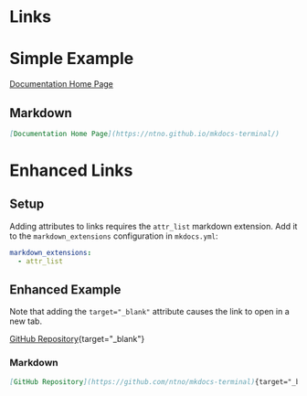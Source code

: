 # Links

# Simple Example

[Documentation Home Page](https://ntno.github.io/mkdocs-terminal/)

## Markdown
```markdown
[Documentation Home Page](https://ntno.github.io/mkdocs-terminal/)
```

# Enhanced Links
## Setup

Adding attributes to links requires the `attr_list` markdown extension.  Add it to the `markdown_extensions` configuration in `mkdocs.yml`:

```yaml
markdown_extensions:
  - attr_list
```

## Enhanced Example
Note that adding the `target="_blank"` attribute causes the link to open in a new tab.


[GitHub Repository](https://github.com/ntno/mkdocs-terminal){target="_blank"}


### Markdown
```markdown
[GitHub Repository](https://github.com/ntno/mkdocs-terminal){target="_blank"}
```